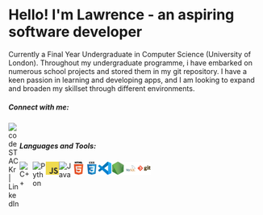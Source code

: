 # Hello! I'm Lawrence - an aspiring software developer
Currently a Final Year Undergraduate in Computer Science (University of London). Throughout my undergraduate programme, i have embarked on numerous school projects and stored them in my git repository. I have a keen passion in learning and developing apps, and I am looking to expand and broaden my skillset through different environments.

<!-- <link href="/your-path-to-fontawesome/css/fontawesome.css" rel="stylesheet">
<link href="/your-path-to-fontawesome/css/brands.css" rel="stylesheet">
<link href="/your-path-to-fontawesome/css/solid.css" rel="stylesheet"> -->

##### Connect with me:
<!-- [<i class="fab fa-linkedin-in"></i>][linkedin] -->
[<img align="left" alt="codeSTACKr | LinkedIn" width="22px" src="https://cdn-icons-png.flaticon.com/512/174/174857.png"/>][linkedin]

<br />

##### Languages and Tools:

<!-- LANGUAGES -->
<!-- c++ -->
<img align="left" alt="C++" width="26px" src="https://cdn-icons-png.flaticon.com/512/6132/6132222.png"/>
<!-- python -->
<img align="left" alt="Python" width="26px" src="https://cdn-icons-png.flaticon.com/512/5968/5968350.png"/>
<!-- javascript -->
<img align="left" alt="JavaScript" width="26px" src="https://raw.githubusercontent.com/github/explore/80688e429a7d4ef2fca1e82350fe8e3517d3494d/topics/javascript/javascript.png" />
<!-- java -->
<img align="left" alt="Java" width="26px" src="https://cdn-icons-png.flaticon.com/512/5968/5968282.png"/>
<!-- html -->
<img align="left" alt="HTML5" width="26px" src="https://raw.githubusercontent.com/github/explore/80688e429a7d4ef2fca1e82350fe8e3517d3494d/topics/html/html.png" />
<!-- css -->
<img align="left" alt="CSS3" width="26px" src="https://raw.githubusercontent.com/github/explore/80688e429a7d4ef2fca1e82350fe8e3517d3494d/topics/css/css.png" />
<!-- dart -->
<!-- <img align="left" alt="Dart" width="26px" src="https://image.pngaaa.com/400/23400-middle.png" /> -->

<!-- TOOLS -->
<!-- VSC -->
<img align="left" alt="Visual Studio Code" width="26px" src="https://raw.githubusercontent.com/github/explore/80688e429a7d4ef2fca1e82350fe8e3517d3494d/topics/visual-studio-code/visual-studio-code.png" />
<!-- node -->
<img align="left" alt="Node.js" width="26px" src="https://raw.githubusercontent.com/github/explore/80688e429a7d4ef2fca1e82350fe8e3517d3494d/topics/nodejs/nodejs.png" />
<!-- mysql -->
<img align="left" alt="MySQL" width="26px" src="https://raw.githubusercontent.com/github/explore/80688e429a7d4ef2fca1e82350fe8e3517d3494d/topics/mysql/mysql.png" />
<!-- git -->
<img align="left" alt="Git" width="26px" src="https://raw.githubusercontent.com/github/explore/80688e429a7d4ef2fca1e82350fe8e3517d3494d/topics/git/git.png" />
<!-- flutter -->
<!-- <img align="left" alt="Git" width="26px" src="https://logowik.com/content/uploads/images/flutter5786.jpg" /> -->


<!-- <img align="left" alt="Sass" width="26px" src="https://raw.githubusercontent.com/github/explore/80688e429a7d4ef2fca1e82350fe8e3517d3494d/topics/sass/sass.png" /> -->
<!-- <img align="left" alt="React" width="26px" src="https://raw.githubusercontent.com/github/explore/80688e429a7d4ef2fca1e82350fe8e3517d3494d/topics/react/react.png" />
<img align="left" alt="Gatsby" width="26px" src="https://raw.githubusercontent.com/github/explore/e94815998e4e0713912fed477a1f346ec04c3da2/topics/gatsby/gatsby.png" />
<img align="left" alt="GraphQL" width="26px" src="https://raw.githubusercontent.com/github/explore/80688e429a7d4ef2fca1e82350fe8e3517d3494d/topics/graphql/graphql.png" /> -->

<!-- <img align="left" alt="Deno" width="26px" src="https://raw.githubusercontent.com/github/explore/361e2821e2dea67711cde99c9c40ed357061cf27/topics/deno/deno.png" /> -->
<!-- <img align="left" alt="SQL" width="26px" src="https://raw.githubusercontent.com/github/explore/80688e429a7d4ef2fca1e82350fe8e3517d3494d/topics/sql/sql.png" /> -->

<!-- <img align="left" alt="MongoDB" width="26px" src="https://raw.githubusercontent.com/github/explore/80688e429a7d4ef2fca1e82350fe8e3517d3494d/topics/mongodb/mongodb.png" /> -->

<!-- <img align="left" alt="Terminal" width="26px" src="https://raw.githubusercontent.com/github/explore/80688e429a7d4ef2fca1e82350fe8e3517d3494d/topics/terminal/terminal.png" /> -->

<!-- <br></br> -->
<!-- ##### Notable Projects: -->

<!-- URLs -->
[linkedin]: https://www.linkedin.com/in/lawrencehsj
